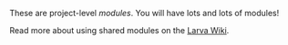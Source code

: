 These are project-level *modules*. You will have lots and lots of modules! 

Read more about using shared modules on the [Larva Wiki](https://github.com/penske-media-corp/pmc-larva/wiki/).